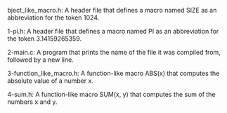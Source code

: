 
bject_like_macro.h: A header file that defines a macro named SIZE as an abbreviation for the token 1024.

1-pi.h: A header file that defines a macro named PI as an abbreviation for the token 3.14159265359.

2-main.c: A program that prints the name of the file it was compiled from, followed by a new line.

3-function_like_macro.h: A function-like macro ABS(x) that computes the absolute value of a number x.

4-sum.h: A function-like macro SUM(x, y) that computes the sum of the numbers x and y.
